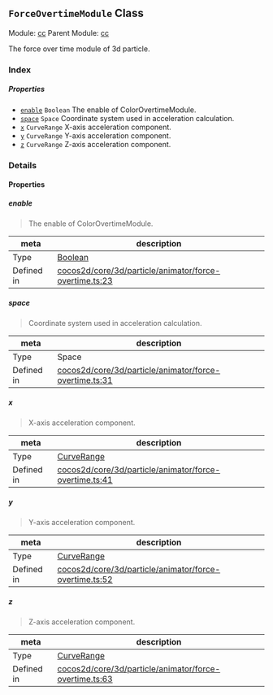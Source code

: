 ## `ForceOvertimeModule` Class



Module: [cc](../modules/cc.md)
Parent Module: [cc](../modules/cc.md)


The force over time module of 3d particle.



### Index

##### Properties

  - [`enable`](#enable) `Boolean` The enable of ColorOvertimeModule.
  - [`space`](#space) `Space` Coordinate system used in acceleration calculation.
  - [`x`](#x) `CurveRange` X-axis acceleration component.
  - [`y`](#y) `CurveRange` Y-axis acceleration component.
  - [`z`](#z) `CurveRange` Z-axis acceleration component.





### Details


#### Properties


##### enable

> The enable of ColorOvertimeModule.

| meta | description |
|------|-------------|
| Type | <a href="https://developer.mozilla.org/en/JavaScript/Reference/Global_Objects/Boolean" class="crosslink external" target="_blank">Boolean</a> |
| Defined in | [cocos2d/core/3d/particle/animator/force-overtime.ts:23](https://github.com/cocos-creator/engine/blob/f7d50d63228ec3047fe054a2d1e1535e90da2bd1/cocos2d/core/3d/particle/animator/force-overtime.ts#L23) |



##### space

> Coordinate system used in acceleration calculation.

| meta | description |
|------|-------------|
| Type | Space |
| Defined in | [cocos2d/core/3d/particle/animator/force-overtime.ts:31](https://github.com/cocos-creator/engine/blob/f7d50d63228ec3047fe054a2d1e1535e90da2bd1/cocos2d/core/3d/particle/animator/force-overtime.ts#L31) |



##### x

> X-axis acceleration component.

| meta | description |
|------|-------------|
| Type | <a href="../classes/CurveRange.html" class="crosslink">CurveRange</a> |
| Defined in | [cocos2d/core/3d/particle/animator/force-overtime.ts:41](https://github.com/cocos-creator/engine/blob/f7d50d63228ec3047fe054a2d1e1535e90da2bd1/cocos2d/core/3d/particle/animator/force-overtime.ts#L41) |



##### y

> Y-axis acceleration component.

| meta | description |
|------|-------------|
| Type | <a href="../classes/CurveRange.html" class="crosslink">CurveRange</a> |
| Defined in | [cocos2d/core/3d/particle/animator/force-overtime.ts:52](https://github.com/cocos-creator/engine/blob/f7d50d63228ec3047fe054a2d1e1535e90da2bd1/cocos2d/core/3d/particle/animator/force-overtime.ts#L52) |



##### z

> Z-axis acceleration component.

| meta | description |
|------|-------------|
| Type | <a href="../classes/CurveRange.html" class="crosslink">CurveRange</a> |
| Defined in | [cocos2d/core/3d/particle/animator/force-overtime.ts:63](https://github.com/cocos-creator/engine/blob/f7d50d63228ec3047fe054a2d1e1535e90da2bd1/cocos2d/core/3d/particle/animator/force-overtime.ts#L63) |






